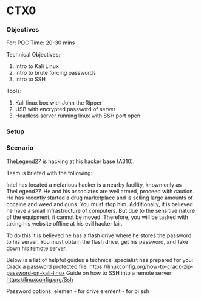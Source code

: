 # CTX0

### Objectives

For: POC
Time: 20-30 mins

Technical Objectives:
1. Intro to Kali Linux
2. Intro to brute forcing passwords
3. Intro to SSH

Tools:
1. Kali linux box with John the Ripper
2. USB with encrypted password of server
3. Headless server running linux with SSH port open

### Setup


### Scenario

TheLegend27 is hacking at his hacker base (A310).

Team is briefed with the following:

Intel has located a nefarious hacker is a nearby facility, known only as TheLegend27. He and his associates are well armed, proceed with caution. He has recently started a drug marketplace and is selling large amounts of cocaine and weed and guns.
You must stop him.
Additionally, it is believed he have a small infrastructure of computers. But due to the sensitive nature of the equipment, it cannot be moved. Therefore, you will be tasked with taking his website offline at his evil hacker lair.

To do this it is believed he has a flash drive where he stores the password to his server. You must obtain the flash drive, get his password, and take down his remote server.

Below is a list of helpful guides a technical specialist has prepared for you:
Crack a password protected file: https://linuxconfig.org/how-to-crack-zip-password-on-kali-linux
Guide on how to SSH into a remote server: https://linuxconfig.org/Ssh

Password options:
elemen - for drive
element - for pi ssh